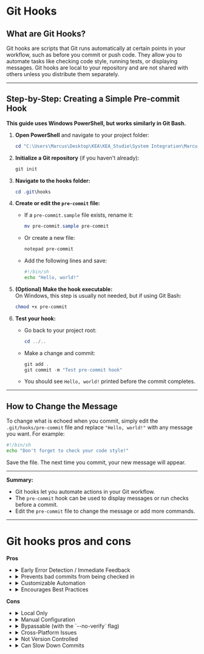# Git Hooks

## What are Git Hooks?

Git hooks are scripts that Git runs automatically at certain points in your workflow, such as before you commit or push code. They allow you to automate tasks like checking code style, running tests, or displaying messages. Git hooks are local to your repository and are not shared with others unless you distribute them separately.

---

## Step-by-Step: Creating a Simple Pre-commit Hook

**This guide uses Windows PowerShell, but works similarly in Git Bash.**

1. **Open PowerShell** and navigate to your project folder:
    ```powershell
    cd "C:\Users\Marcus\Desktop\KEA\KEA_Studie\System Integration\Marcus_K_Thorsen_System_Integration\24._Git_Hooks"
    ```

2. **Initialize a Git repository** (if you haven't already):
    ```powershell
    git init
    ```

3. **Navigate to the hooks folder:**
    ```powershell
    cd .git\hooks
    ```

4. **Create or edit the `pre-commit` file:**
    - If a `pre-commit.sample` file exists, rename it:
      ```powershell
      mv pre-commit.sample pre-commit
      ```
    - Or create a new file:
      ```powershell
      notepad pre-commit
      ```
    - Add the following lines and save:
      ```sh
      #!/bin/sh
      echo "Hello, world!"
      ```

5. **(Optional) Make the hook executable:**  
   On Windows, this step is usually not needed, but if using Git Bash:
    ```sh
    chmod +x pre-commit
    ```

6. **Test your hook:**
    - Go back to your project root:
      ```powershell
      cd ../..
      ```
    - Make a change and commit:
      ```powershell
      git add .
      git commit -m "Test pre-commit hook"
      ```
    - You should see `Hello, world!` printed before the commit completes.

---

## How to Change the Message

To change what is echoed when you commit, simply edit the `.git/hooks/pre-commit` file and replace `"Hello, world!"` with any message you want. For example:

```sh
#!/bin/sh
echo "Don't forget to check your code style!"
```

Save the file. The next time you commit, your new message will appear.

---

**Summary:**  
- Git hooks let you automate actions in your Git workflow.
- The `pre-commit` hook can be used to display messages or run checks before a commit.
- Edit the `pre-commit` file to change the message or add more commands.
---

# Git hooks pros and cons

**Pros**
- <details><summary>Early Error Detection / Immediate Feedback</summary>Hooks can run checks or tests before code is committed, so you catch mistakes right away instead of later in the process.</details>
- <details><summary>Prevents bad commits from being checked in</summary>Pre-commit hooks can block commits that don't meet your standards (e.g., failing tests or lint errors), keeping your repository cleaner.</details>
- <details><summary>Customizable Automation</summary>You can automate repetitive tasks (like formatting code or running scripts) to save time and ensure consistency.</details>
- <details><summary>Encourages Best Practices</summary>By enforcing checks, hooks help teams follow coding standards and workflows automatically.</details>

**Cons**
- <details><summary>Local Only</summary>Hooks are not shared with others by default, so each developer must set them up manually unless you use extra tools.</details>
- <details><summary>Manual Configuration</summary>Setting up and maintaining hooks requires manual steps, which can be forgotten or misconfigured.</details>
- <details><summary>Bypassable (with the `--no-verify` flag)</summary>Anyone can skip hooks by adding `--no-verify` to their git command, so enforcement is not absolute.</details>
- <details><summary>Cross-Platform Issues</summary>Hooks are often written as shell scripts, which may not work the same on Windows, macOS, and Linux.</details>
- <details><summary>Not Version Controlled</summary>Hooks are stored in the `.git/hooks` folder, which is not tracked by Git, so they don't travel with your repository unless you use special tools.</details>
- <details><summary>Can Slow Down Commits</summary>If hooks run time-consuming tasks, they can make the commit process slower and frustrate developers.</details>